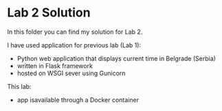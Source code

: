 # Lab 2 Solution

In this folder you can find my solution for Lab 2.

I have used application for previous lab (Lab 1):
- Python web application that displays current time in Belgrade (Serbia)
- written in Flask framework
- hosted on WSGI sever using Gunicorn

This lab:
- app isavailable through a Docker container

